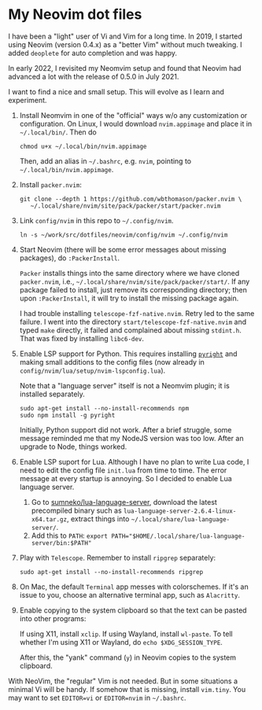 # My Neovim dot files

I have been a "light" user of Vi and Vim for a long time. In 2019, I started using Neovim (version 0.4.x)
as a "better Vim" without much tweaking. I added `deoplete` for auto completion and was happy.

In early 2022, I revisited my Neomvim setup and found that Neovim had advanced a lot with the release of 0.5.0 in July 2021.

I want to find a nice and small setup. This will evolve as I learn and experiment.

1. Install Neomvim in one of the "official" ways w/o any customization or configuration.
   On Linux, I would download `nvim.appimage` and place it in `~/.local/bin/`. Then do

   ```
   chmod u+x ~/.local/bin/nvim.appimage
   ```

   Then, add an alias in `~/.bashrc`, e.g. `nvim`, pointing to `~/.local/bin/nvim.appimage`.

2. Install `packer.nvim`:

   ```
   git clone --depth 1 https://github.com/wbthomason/packer.nvim \
      ~/.local/share/nvim/site/pack/packer/start/packer.nvim
   ```

3. Link `config/nvim` in this repo to `~/.config/nvim`.

   ```
   ln -s ~/work/src/dotfiles/neovim/config/nvim ~/.config/nvim
   ```

4. Start Neovim (there will be some error messages about missing packages), do `:PackerInstall`.

   `Packer` installs things into the same directory where we have cloned `packer.nvim`, i.e.,
   `~/.local/share/nvim/site/pack/packer/start/`. If any package failed to install,
   just remove its corresponding directory; then upon `:PackerInstall`, it will try to install
   the missing package again.

   I had trouble installing `telescope-fzf-native.nvim`. Retry led to the same failure.
   I went into the directory `start/telescope-fzf-native.nvim` and typed `make` directly, it failed and complained about missing `stdint.h`. That was fixed by installing `libc6-dev`.

5. Enable LSP support for Python. This requires installing [`pyright`](https://github.com/microsoft/pyright) and making small additions to the config files (now already in `config/nvim/lua/setup/nvim-lspconfig.lua`).

   Note that a  "language server" itself is not a Neomvim plugin; it is installed separately.

   ```
   sudo apt-get install --no-install-recommends npm
   sudo npm install -g pyright
   ```

   Initially, Python support did not work. After a brief struggle, some message reminded me that my NodeJS version was too low. After an upgrade to Node, things worked.

6. Enable LSP suport for Lua. Although I have no plan to write Lua code, I need to edit the config file `init.lua` from time to time. The error message at every startup is annoying. So I decided to enable Lua language server.

   1. Go to [sumneko/lua-language-server](https://github.com/sumneko/lua-language-server), download the latest precompiled binary such as `lua-language-server-2.6.4-linux-x64.tar.gz`, extract things into `~/.local/share/lua-language-server/`.
   2. Add this to `PATH`: `export PATH="$HOME/.local/share/lua-language-server/bin:$PATH"`

7. Play with `Telescope`. Remember to install `ripgrep` separately:

   ```
   sudo apt-get install --no-install-recommends ripgrep
   ```

8. On Mac, the default `Terminal` app messes with colorschemes. If it's an issue to you, choose an alternative terminal app, such as `Alacritty`.

9. Enable copying to the system clipboard so that the text can be pasted into other programs:

   If using X11, install `xclip`. If using Wayland, install `wl-paste`. To tell whether I'm using X11 or Wayland, do `echo $XDG_SESSION_TYPE`.

   After this, the "yank" command (`y`) in Neovim copies to the system clipboard.


With NeoVim, the "regular" Vim is not needed. But in some situations a minimal Vi will be handy. If somehow that is missing, install `vim.tiny`. You may want to set `EDITOR=vi` or `EDITOR=nvim` in `~/.bashrc`.
